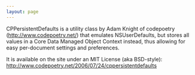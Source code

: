 ```yaml
---
layout: page
---
```


CPPersistentDefaults is a utility class by Adam Knight of codepoetry (http://www.codepoetry.net/) that emulates NSUserDefaults, but stores all values in a Core Data Managed Object Context instead, thus allowing for easy per-document settings and preferences.

It is available on the site under an MIT License (aka BSD-style): http://www.codepoetry.net/2006/07/24/cppersistentdefaults
